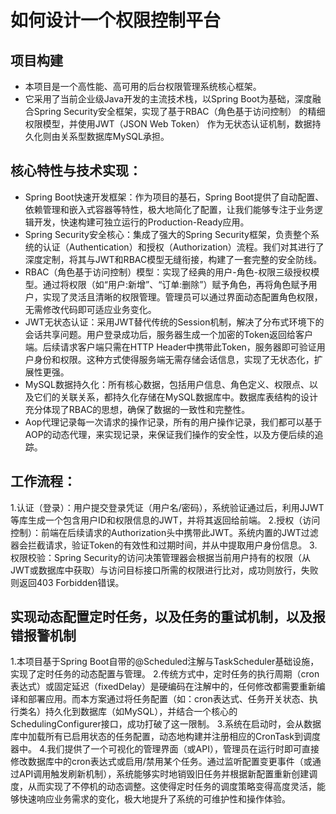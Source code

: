 # 如何设计一个权限控制平台
## 项目构建
- 本项目是一个高性能、高可用的后台权限管理系统核心框架。
- 它采用了当前企业级Java开发的主流技术栈，以Spring Boot为基础，深度融合Spring Security安全框架，实现了基于RBAC（角色基于访问控制） 的精细权限模型，并使用JWT（JSON Web Token） 作为无状态认证机制，数据持久化则由关系型数据库MySQL承担。
## 核心特性与技术实现：
- Spring Boot快速开发框架：作为项目的基石，Spring Boot提供了自动配置、依赖管理和嵌入式容器等特性，极大地简化了配置，让我们能够专注于业务逻辑开发，快速构建可独立运行的Production-Ready应用。
- Spring Security安全核心：集成了强大的Spring Security框架，负责整个系统的认证（Authentication）和授权（Authorization）流程。我们对其进行了深度定制，将其与JWT和RBAC模型无缝衔接，构建了一套完整的安全防线。
- RBAC（角色基于访问控制）模型：实现了经典的用户-角色-权限三级授权模型。通过将权限（如“用户:新增”、“订单:删除”）赋予角色，再将角色赋予用户，实现了灵活且清晰的权限管理。管理员可以通过界面动态配置角色权限，无需修改代码即可适应业务变化。
- JWT无状态认证：采用JWT替代传统的Session机制，解决了分布式环境下的会话共享问题。用户登录成功后，服务器生成一个加密的Token返回给客户端。后续请求客户端只需在HTTP Header中携带此Token，服务器即可验证用户身份和权限。这种方式使得服务端无需存储会话信息，实现了无状态化，扩展性更强。
- MySQL数据持久化：所有核心数据，包括用户信息、角色定义、权限点、以及它们的关联关系，都持久化存储在MySQL数据库中。数据库表结构的设计充分体现了RBAC的思想，确保了数据的一致性和完整性。
- Aop代理记录每一次请求的操作记录，所有的用户操作记录，我们都可以基于AOP的动态代理，来实现记录，来保证我们操作的安全性，以及方便后续的追踪。
## 工作流程：
1.认证（登录）：用户提交登录凭证（用户名/密码），系统验证通过后，利用JJWT等库生成一个包含用户ID和权限信息的JWT，并将其返回给前端。
2.授权（访问控制）：前端在后续请求的Authorization头中携带此JWT。系统内置的JWT过滤器会拦截请求，验证Token的有效性和过期时间，并从中提取用户身份信息。
3.权限校验：Spring Security的访问决策管理器会根据当前用户持有的权限（从JWT或数据库中获取）与访问目标接口所需的权限进行比对，成功则放行，失败则返回403 Forbidden错误。
## 实现动态配置定时任务，以及任务的重试机制，以及报错报警机制
1.本项目基于Spring Boot自带的@Scheduled注解与TaskScheduler基础设施，实现了定时任务的动态配置与管理。
2.传统方式中，定时任务的执行周期（cron表达式）或固定延迟（fixedDelay）是硬编码在注解中的，任何修改都需要重新编译和部署应用。而本方案通过将任务配置（如：cron表达式、任务开关状态、执行类名）持久化到数据库（如MySQL），并结合一个核心的SchedulingConfigurer接口，成功打破了这一限制。
3.系统在启动时，会从数据库中加载所有已启用状态的任务配置，动态地构建并注册相应的CronTask到调度器中。
4.我们提供了一个可视化的管理界面（或API），管理员在运行时即可直接修改数据库中的cron表达式或启用/禁用某个任务。通过监听配置变更事件（或通过API调用触发刷新机制），系统能够实时地销毁旧任务并根据新配置重新创建调度，从而实现了不停机的动态调整。这使得定时任务的调度策略变得高度灵活，能够快速响应业务需求的变化，极大地提升了系统的可维护性和操作体验。

